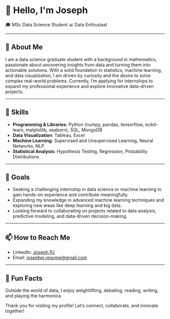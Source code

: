 

# 👋 Hello, I'm Joseph

🎓 MSc Data Science Student 
📊 Data Enthusiast

---

## 🚀 About Me
I am a data science graduate student with a background in mathematics, passionate about uncovering insights from data and turning them into actionable solutions. With a solid foundation in statistics, machine learning, and data visualization, I am driven by curiosity and the desire to solve complex real-world problems. Currently, I’m applying for internships to expand my professional experience and explore innovative data-driven projects.

---

## 🔧 Skills

- **Programming & Libraries**: Python (numpy, pandas, tensorflow, scikit-learn, matplotlib, seaborn), SQL, MongoDB
- **Data Visualization**: Tableau, Excel
- **Machine Learning**: Supervised and Unsupervised Learning, Neural Networks, NLP
- **Statistical Analysis**: Hypothesis Testing, Regression, Probability Distributions

---

## 🎯 Goals
- Seeking a challenging internship in data science or machine learning to gain hands-on experience and contribute meaningfully.
- Expanding my knowledge in advanced machine learning techniques and exploring new areas like deep learning and big data.
- Looking forward to collaborating on projects related to data analysis, predictive modeling, and data-driven decision-making.

---

## 📫 How to Reach Me

- LinkedIn: [Joseph PJ](https://www.linkedin.com/in/josephpj92)  
- Email: josephpj.resume@gmail.com  

---

## 🌱 Fun Facts
Outside the world of data, I enjoy weightlifting, debating, reading, writing, and playing the harmonica.

Thank you for visiting my profile! Let’s connect, collaborate, and innovate together! 


<!---
sepp-81/sepp-81 is a ✨ special ✨ repository because its `README.md` (this file) appears on your GitHub profile.
You can click the Preview link to take a look at your changes.
--->
